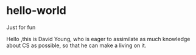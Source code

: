 # hello-world
Just for fun

Hello ,this is David Young, who is eager to assimilate as much knowledge about CS as possible, so that he can make a living on it.
